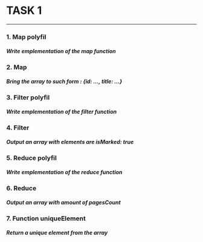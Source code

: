 # TASK 1 #
--- 
>
 ### 1. Map polyfil ###
 ##### Write emplementation of the map function #####
 [Look here]: https://jsbin.com/makeririqo/edit?js,console

 ### 2. Map ###
 ##### Bring the array to such form : {id: …, title: …} #####
 [Look here]: https://jsbin.com/cakahunagu/edit?js,console

 ### 3. Filter polyfil ###
 ##### Write emplementation of the filter function #####
 [Look here]: https://jsbin.com/pomoketufe/edit?js,console
 
 ### 4. Filter ###
 ##### Output an array with elements are isMarked: true #####
 [Look here]: https://jsbin.com/boyiqecode/edit?js,console

 ### 5. Reduce polyfil ###
 ##### Write emplementation of the reduce function #####
 [Look here]: https://jsbin.com/gawulimugu/edit?js,console

 ### 6. Reduce ###
 ##### Output an array with amount of pagesCount  #####
 [Look here]: https://jsbin.com/tawenadave/edit?js,console

### 7. Function uniqueElement ###
 ##### Return a unique element from the array  #####
 [Look here]: https://jsbin.com/qihuraguse/edit?js,console 
 >